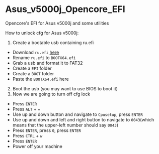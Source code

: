 # Asus_v5000j_Opencore_EFI
Opencore's EFI for Asus v5000j and some utilities

How to unlock cfg for Asus v5000j:
1. Create a bootable usb containing ru.efi
- Download `ru.efi` [here](http://ruexe.blogspot.com/)
- Rename `ru.efi` to `BOOTX64.efi`
- Grab a usb and format it to FAT32
- Create a `EFI` folder
- Create a `BOOT` folder
- Paste the `BOOTX64.efi` here
2. Boot the usb (you may want to use BIOS to boot it)
3. Now we are going to turn off cfg lock
- Press `ENTER`
- Press `ALT` + `=`
- Use up and down button and navigate to `Cpusetup`, press `ENTER`
- Use up and down and left and right button to navigate to `0043`(which means that the upper-left number should say `0043`)
- Press `ENTER`, press `0`, press `ENTER`
- Press `CTRL` + `w`
- Press `ENTER`
- Power off your machine
